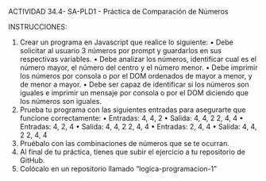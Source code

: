 ACTIVIDAD 34.4- SA-PLD1 - Práctica de Comparación de Números

INSTRUCCIONES:
1. Crear un programa en Javascript que realice lo siguiente:
    • Debe solicitar al usuario 3 números por prompt y guardarlos en sus respectivas variables.
    • Debe analizar los números, identificar cual es el número mayor, el número del centro y el número menor.
    • Debe imprimir los números por consola o por el DOM ordenados de mayor a menor, y de menor a mayor.
    • Debe ser capaz de identificar si los números son iguales e imprimir un mensaje por consola o por el DOM diciendo que los números son iguales.
2. Prueba tu programa con las siguientes entradas para asegurarte que funcione correctamente:
    • Entradas: 
        4, 4, 2
    • Salida:
        4, 4, 2
        2, 4, 4
    • Entradas: 
        4, 2, 4
    • Salida:
        4, 4, 2
        2, 4, 4
    • Entradas: 
        2, 4, 4
    • Salida:
        4, 4, 2
        2, 4, 4
3. Pruébalo con las combinaciones de números que se te ocurran.
4. Al final de tu práctica, tienes que subir el ejercicio a tu repositorio de GitHub.
5. Colócalo en un repositorio llamado “logica-programacion-1”